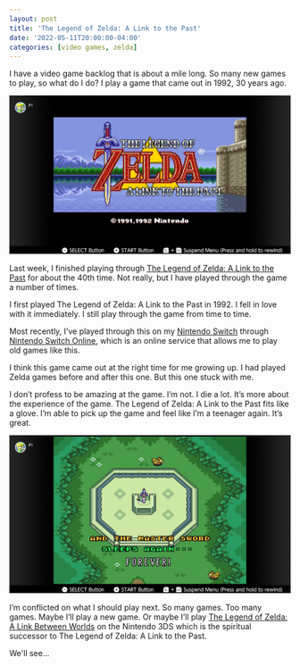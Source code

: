 ```yaml
---
layout: post
title: 'The Legend of Zelda: A Link to the Past'
date: '2022-05-11T20:00:00-04:00'
categories: [video games, zelda]
---
```


I have a video game backlog that is about a mile long. So many new games to play, so what do I do? I play a game that came out in 1992, 30 years ago.

![The Legend of Zelda: A Link to the Past Screenshot](/public/images/2022-zelda-link-past/zelda-link-to-past-1.jpg)

Last week, I finished playing through [The Legend of Zelda: A Link to the Past](https://en.wikipedia.org/wiki/The_Legend_of_Zelda%3A_A_Link_to_the_Past) for about the 40th time. Not really, but I have played through the game a number of times. 

I first played The Legend of Zelda: A Link to the Past in 1992. I fell in love with it immediately. I still play through the game from time to time. 

Most recently, I’ve played through this on my [Nintendo Switch](https://www.nintendo.com/switch/) through [Nintendo Switch Online](https://www.nintendo.com/switch/online-service/), which is an online service that allows me to play old games like this. 

I think this game came out at the right time for me growing up. I had played Zelda games before and after this one. But this one stuck with me. 

I don’t profess to be amazing at the game. I’m not. I die a lot. It’s more about the experience of the game. The Legend of Zelda: A Link to the Past fits like a glove. I’m able to pick up the game and feel like I’m a teenager again. It’s great. 

![The Legend of Zelda: A Link to the Past Screenshot](/public/images/2022-zelda-link-past/zelda-link-to-past-2.jpg)

I’m conflicted on what I should play next. So many games. Too many games. Maybe I’ll play a new game. Or maybe I’ll play [The Legend of Zelda: A Link Between Worlds](https://www.nintendo.com/store/products/the-legend-of-zelda-a-link-between-worlds-3ds/) on the Nintendo 3DS which is the spiritual successor to The Legend of Zelda: A Link to the Past. 

We'll see... 